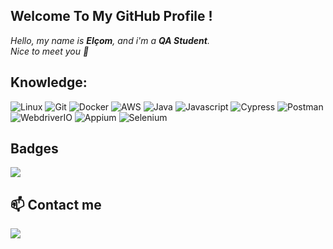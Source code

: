 ## Welcome To My GitHub Profile !

*Hello, my name is **Elçom**, and i'm a **QA Student**.*<br/>
*Nice to meet you 👋*


## Knowledge:

![Linux](https://img.shields.io/badge/-Linux-black?style=for-the-badge&logo=linux)
![Git](https://img.shields.io/badge/-git-black?style=for-the-badge&logo=git)
![Docker](https://img.shields.io/badge/-Docker-black?style=for-the-badge&logo=Docker)
![AWS](https://img.shields.io/badge/-AWS-black?style=for-the-badge&logo=Amazon-AWS&logoColor=yellow)
![Java](https://img.shields.io/badge/-Java-black?style=for-the-badge&logo=openjdk)
![Javascript](https://img.shields.io/badge/-javascript-black?style=for-the-badge&logo=javascript)
![Cypress](https://img.shields.io/badge/-cypress-black?style=for-the-badge&logo=cypress)
![Postman](https://img.shields.io/badge/-postman-black?style=for-the-badge&logo=postman)
![WebdriverIO](https://img.shields.io/badge/-webdriverio-black?style=for-the-badge&logo=webdriverio)
![Appium](https://img.shields.io/badge/-appium-black?style=for-the-badge&logo=appium-framework)
![Selenium](https://img.shields.io/badge/-selenium-black?style=for-the-badge&logo=selenium)

## Badges

<div style="display: flex; gap: 10px;">
<a href="https://www.credly.com/badges/4b7cb35c-49a5-4f70-9c32-f87037679a09" target="_blank"><img src="https://images.credly.com/size/110x110/images/08216781-93cb-4ba1-8110-8eb3401fa8ce/Docker_Essentials_-_ISDN.png" /></a>
</div>

## 📫 Contact me
<a href="https://www.linkedin.com/in/elcom-junior/" target="_blank"><img src="https://img.shields.io/badge/-Linkedin-black?style=for-the-badge&logo=Linkedin&logoColor=blue" /></a>
